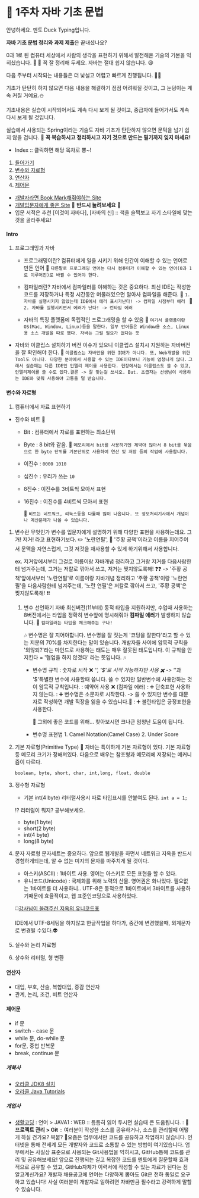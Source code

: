 # :ledger: 1주차 자바 기초 문법
안녕하세요. 멘토 Duck Typing입니다.

**자바 기초 문법 정리와 과제 제출**은 끝내셨나요?

0과 1로 된 컴퓨터 세상에서 사람의 생각을 표현하기 위해서 발전해온 기술의 기본을 익히셨습니다. :clap: :clap:
꼭 잘 정리해 두세요. 자바는 절대 쉽지 않습니다. :tired_face:

다음 주부터 시작되는 내용들은 더 낯설고 어렵고 빠르게 진행됩니다. :car::dash:



기초가 탄탄히 하지 않으면 다음 내용을 해결하기 점점 어려워질 것이고, 그 눈덩이는 계속 커질 거예요.:snowman:

기초내용은 실습이 시작되어서도 계속 다시 보게 될 것이고, 중급자에 들어가서도 계속 다시 보게 될 것입니다.



실습에서 사용되는 Spring이라는 기술도 자바 기초가 탄탄하지 않으면 문턱을 넘기 쉽지 않을 겁니다. :blue_book: **꼭 복습하시고 정리하시고 자기 것으로 만드는 필기까지 잊지 마세요!**

- Index :: 클릭하면 해당 목차로 뿅~!
1. [들어가기](#intro)
2. [변수와 자료형](#변수와-자료형)
3. [연산자](#연산자)
4. [제어문](#제어문)

- [개발자라면 Book Mark해줘야하는 Site](#개북사)
- [개발입문자에게 좋은 Site](#개입사) :gem: **반드시 눌려보세요** :gem:
- 입문 서적은 추천 [이것이 자바다], [자바의 신] :: 책을 슬쩍보고 자기 스타일에 맞는 것을 골라주세요!

#### Intro
1. 프로그래밍과 자바
    - 프로그래밍이란?
    컴퓨터에게 일을 시키기 위해 인간이 이해할 수 있는 언어로 만든 언어
    :taxi: ```다른말로 프로그래밍 언어는 다시 컴퓨터가 이해할 수 있는 언어(0과 1로 이루어진)로 바뀔 수 있어야 한다.```

    - 컴파일러란? 
    자바에서 컴파일러를 이해하는 것은 중요하다. 최신 IDE는 작성한 코드를 저장하거나 특정 시간동안 머물러있으면 알아사 컴파일을 해준다.
    :taxi: ```1. 자바를 실행시키지 않았는데 IDE에서 에러 표시가난다! -> 컴파일 시점부터 에러 ```
    :taxi: ```2. 자바를 실행시키면서 에러가 난다! -> 런타임 에러```

    - 자바의 특징
        플랫폼에 독립적인 프로그래밍을 할 수 있음
        :memo: ```여기서 플랫폼이란 OS(Mac, Window, Linux)등을 말한다. 일부 언어들은 Window용 소스, Linux용 소스 개발을 따로 했다. 자바는 그럴 필요가 없다는 뜻```
        
- 자바와 이클립스 설치하기
  버전 이슈가 있으니 이클립스 설치시 지원하는 자바버전을 잘 확인해야 한다.
  :taxi: ```이클립스는 자바만을 위한 IDE가 아니다. 또, Web개발을 위한 Tool도 아니다. 다양한 분야에서 사용할 수 있는 IDE이다보니 기능이 엄청나게 많다.```
  ```그래서 실습때는 다른 IDE인 인텔리 제이를 사용한다. 현장에서는 이클립스도 쓸 수 있고, 인텔리제이를 쓸 수도 있다.결론 -> 잘 맞는걸 쓰시오. But. 초급자는 선생님이 사용하는 IDE와 맞춰 사용해야 고통을 덜 받습니다.```

#### 변수와 자료형
1. 컴퓨터에서 자료 표현하기
- 진수와 비트 :musical_note:
  - Bit : 컴퓨터에서 자료를 표현하는 최소단위
  - Byte : 8 bit와 같음.
    :memo: ```메모리에서 bit를 사용하기엔 제약아 많아서 8 bit를 묶음으로 한 byte 단위를 기본단위로 사용하여 연산 및 저장 등의 작업에 사용합니다.```
  - 이진수 : ```0000 1010```
  - 십진수 : 우리가 쓰는 ```10```
  - 8진수 : 이진수를 3비트씩 모아서 표현
  - 16진수 : 이진수를 4비트씩 모아서 표현
 
    :memo: ```비트는 네트워크, 리눅스등을 다룰때 많이 나옵니다. 또 정보처리기사에서 개념이나 계산문제가 나올 수 있습니다.```

1. 변수란 무엇인가
    변수를 입문자에게 설명하기 위해 다양한 표현을 사용하는데요. 
    그거! 저거! 라고 표현하기보다. :pencil2: '노란연필', :orange_book: '주황 공책'이라고 이름을 지어주어서 문맥을 자연스럽게, 그것 저것을 재사용할 수 있게 하기위해서 사용합니다.

    ex. 
    저거앞에서부터 그걸로 이름이랑 자바개념 정리하고 그거랑 저거를 다음사람한테 넘겨주는데, 그거는 저칼로 깎아서 쓰고, 저거는 찢지않도록해!
    :question::question:
    -> '주황 공책'앞에서부터 '노란연필'로 이름이랑 자바개념 정리하고 '주황 공책'이랑 '노란연필'을 다음사람한테 넘겨주는데, '노란 연필'은 저칼로 깎아서 쓰고, '주황 공책'은 찢지않도록해!
    :exclamation::exclamation:

    1. 변수 선언하기
        자바 최신버전(11부터) 동적 타입을 지원하지만, 수업때 사용하는 8버전에서는 타입을 정확히 변수앞에 명시해줘야 **컴파일 에러**가 발생하지 않습니다.
        :memo: ```컴파일러는 타입을 체크해주는 구나!```

        :notes:
        변수명은 잘 지어야합니다. 변수명을 잘 짓는게 '코딩을 잘한다'라고 할 수 있는 지분의 70%를 차지한다는 말이 있습니다.
        개발자들 사이에 암묵적 규칙을 '외않되?'라는 마인드로 사용하는 태도는 매우 잘못된 태도입니다.
        이 규칙을 안지킨다 = '협업을 하지 않겠다' 라는 뜻입니다.
        :notes:
        - 변수명 규칙
            : 숫자로 시작 :x:
            '_', '$'로 시작 가능하지만 사용 :heavy_multiplication_x:
                -> '_'과 '\$'특별한 변수에 사용할때 씁니다. 쓸 수 있지만 일반변수에 사용안하는 것이 암묵적 규칙입니다.
            : 예약어 사용 :x: (컴파일 에러)
            : :heavy_plus_sign: 단축표현 사용하지 않는다.
            : :heavy_plus_sign: 변수명은 소문자로 시작한다.
                -> 쓸 수 있지만 변수를 대문자로 작성하면 개발 직장을 잃을 수 있습니다.:bow:
            : :heavy_plus_sign: 불린타입은 긍정표현을 사용한다.
            
            :large_blue_circle: 그외에 좋은 코드를 위해... 찾아보시면 크나큰 엄청난 도움이 됩니다.


        - 변수명 표현법 
                1. Camel Notation(Camel Case)
                2. Under Score

2. 기본 자료형(Primitive Type)
    :memo: 자바는 특이하게 기본 자료형이 있다.
    기본 자료형등 메모리 크기가 정해져있다.
    다음으로 배우는 참조형과 메모리에 저장되는 메커니즘이 다르다.

    ```boolean, byte, short, char, int,long, float, double```

3. 정수형 자료형
    - 기본 int(4 byte) 리터럴사용시 따로 타입표시를 안붙여도 된다.
    ```int a = 1;```

    :interrobang: 리터럴이 뭐지? 공부해보세요.

    - byte(1 byte)
    - short(2 byte)
    - int(4 byte)
    - long(8 byte)

4. 문자 자료형
    문자세트는 중요하다. 앞으로 웹개발을 하면서 네트워크 지옥을 반드시 경험하게되는데, 알 수 없는 미지의 문자를 마주치게 될 것이다.

    - 아스키(ASCII) : 1바이트 사용. 영어는 아스키로 모든 표현을 할 수 있다. 
    - 유니코드(Unicode) : 국제화를 위해 노력의 산물. 영어권은 화나있다. 필요없는 1바이트를 더 사용하니.. UTF-8은 동적으로 1바이트에서 3바이트를 사용하기때문에 효율적이고, 웹 표준인코딩으로 사용하있다.

    :white_medium_square:[강사님이 올려주신 지옥의 유니코드표](https://www.unicode.org/charts/PDF/UAC00.pdf)

    IDE에서 UTF-8세팅을 하지않고 한글작업을 하다가, 중간에 변경했을때, 외계문자로 변경될 수있다.:alien:

5. 실수와 논리 자료형


6. 상수와 리터럴, 형 변환
#### 연산자
- 대입, 부호, 산술, 복합대입, 증감 연산자
- 관계, 논리, 조건, 비트 연산자
  
#### 제어문
- if 문
- switch - case 문
- while 문, do-while 문
- for문, 중첩 반복문
- break, continue 문


##### 개북사
- [오라클 JDK8 설치](https://docs.oracle.com/javase/8/docs/technotes/guides/install/install_overview.html)
- [오라클 Java Tutorials](https://docs.oracle.com/javase/tutorial/)

##### 개입사
- [생활코딩](https://opentutorials.org/course/3930)
  : 언어 > JAVA1
  : WEB :: 틈틈히 읽어 두시면 실습때 큰 도움됩니다.
  : :gem: **프로젝트 관리 > Git**
  :: 여러분이 작성한 소스를 공유하거나, 소스를 관리할때 어떻게 하실 건가요? 복붙?
  :gem:요즘은 업무에서만 코드를 공유하고 작업하지 않습니다. 인터넷을 통해 전세계 모든 개발자와 코드로 소통할 수 있는 방법이 여기있습니다. 업무에서는 사실상 표준으로 사용되는 Git사용법을 익히시고, GitHub통해 코드를 관리 및 공유해보세요!
  앞으로 진행되는 길고 복잡한 코드를 멘토에게 질문할때 효과적으로 공유할 수 있고, GitHub자체가 이력서에 작성할 수 있는 자료가 된다는 점 알고계신가요? 개발자 채용공고에 언어는 다양하게 뽑아도 Git은 천하 통일로 요구하고 있습니다!
  사실 여러분이 개발자로 일하려면 자바만큼 필수라고 강력하게 말할 수 있습니다.
